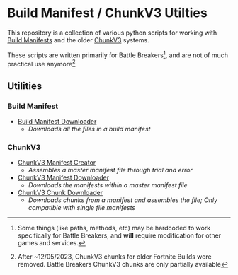 # Build Manifest / ChunkV3 Utilties

This repository is a collection of various python scripts for working with [Build Manifests](https://docs.unrealengine.com/4.27/en-US/SharingAndReleasing/Patching/ChunkDownloader/) 
and the older [ChunkV3](https://docs.unrealengine.com/4.26/en-US/API/Plugins/HTTPChunkInstaller/) systems.

These scripts are written primarily for Battle Breakers[^1], and are not of much practical use anymore[^2]

[^1]: Some things (like paths, methods, etc) may be hardcoded to work specifically for Battle Breakers, and **will** require modification for other games and services.

[^2]: After ~12/05/2023, ChunkV3 chunks for older Fortnite Builds were removed. Battle Breakers ChunkV3 chunks are only partially available[^3]

[^3]: You can find all known and available ChunkV3 (and Build Manifest) manifests for Battle Breakers [here](https://github.com/dippyshere/battle-breakers-private-server/tree/main/res/wex/api/game/v2/manifests).

## Utilities

### Build Manifest
- [Build Manifest Downloader](https://github.com/dippyshere/build-manifest-downloader/blob/main/build%20manifest%20downloader.py)
  - *Downloads all the files in a build manifest*

### ChunkV3
- [ChunkV3 Manifest Creator](https://github.com/dippyshere/build-manifest-downloader/blob/main/cloudv3%20manifest%20creator.py)
  - *Assembles a master manifest file through trial and error*
- [ChunkV3 Manifest Downloader](https://github.com/dippyshere/build-manifest-downloader/blob/main/chunkv3%20manifest%20downloader.py)
  - *Downloads the manifests within a master manifest file*
- [ChunkV3 Chunk Downloader](https://github.com/dippyshere/build-manifest-downloader/blob/main/chunkv3%20chunk%20downloader.py)
  - *Downloads chunks from a manifest and assembles the file; Only compatible with single file manifests*
